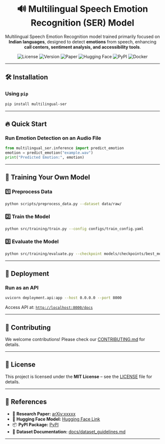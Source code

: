 <div align="center">
    <h1>🔊 Multilingual Speech Emotion Recognition (SER) Model</h1>
<p>Multilingual Speech Emotion Recognition model trained primarily focused on <strong>Indian languages</strong>, designed to detect <strong>emotions</strong> from speech, enhancing <strong>call centers, sentiment analysis, and accessibility tools</strong>.</p>
    <a href="LICENSE" style="text-decoration: none;"><img src="https://img.shields.io/github/license/your-repo/multilingual-ser" alt="License"></a>
    <a href="#" style="text-decoration: none;"><img src="https://img.shields.io/badge/version-1.0-blue" alt="Version"></a>
    <a href="https://arxiv.org/abs/xxxxx" style="text-decoration: none;"><img src="https://img.shields.io/badge/Research-Paper-red" alt="Paper"></a>
    <a href="https://huggingface.co/your-model" style="text-decoration: none;"><img src="https://img.shields.io/badge/HuggingFace-Model-yellow?logo=huggingface" alt="Hugging Face"></a>
    <a href="https://pypi.org/project/multilingual-ser/" style="text-decoration: none;"><img src="https://img.shields.io/pypi/v/multilingual-ser?color=green&label=PyPI" alt="PyPI"></a>
    <a href="https://hub.docker.com/r/your-repo/multilingual-ser" style="text-decoration: none;"><img src="https://img.shields.io/badge/Docker-Ready-blue?logo=docker" alt="Docker"></a>
</div>

---

## 🛠 **Installation**
### Using `pip`
```sh
pip install multilingual-ser
```

---

## 🔥 **Quick Start**
### **Run Emotion Detection on an Audio File**
```python
from multilingual_ser.inference import predict_emotion
emotion = predict_emotion("example.wav")
print("Predicted Emotion:", emotion)
```

---

## 🎯 **Training Your Own Model**
### **1️⃣ Preprocess Data**
```sh
python scripts/preprocess_data.py --dataset data/raw/
```

### **2️⃣ Train the Model**
```sh
python src/training/train.py --config configs/train_config.yaml
```

### **3️⃣ Evaluate the Model**
```sh
python src/training/evaluate.py --checkpoint models/checkpoints/best_model.pth
```

---

## 📡 **Deployment**
### **Run as an API**
```sh
uvicorn deployment.api:app --host 0.0.0.0 --port 8000
```
Access API at: [`http://localhost:8000/docs`](http://localhost:8000/docs)  

---

## 🤝 **Contributing**
We welcome contributions! Please check our [CONTRIBUTING.md](CONTRIBUTING.md) for details.  

---

## 📜 **License**
This project is licensed under the **MIT License** – see the [LICENSE](LICENSE) file for details.  

---

## 📖 **References**
- 🔗 **Research Paper:** [arXiv:xxxxx](https://arxiv.org/abs/xxxxx)  
- 🤗 **Hugging Face Model:** [Hugging Face Link](https://huggingface.co/your-model)  
- 📦 **PyPI Package:** [PyPI](https://pypi.org/project/multilingual-ser/)  
- 📑 **Dataset Documentation:** [docs/dataset_guidelines.md](docs/dataset_guidelines.md)  

---
